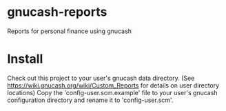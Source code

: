 # gnucash-reports

Reports for personal finance using gnucash

# Install

Check out this project to your user's gnucash data directory. (See <https://wiki.gnucash.org/wiki/Custom_Reports> for details on user directory locations)
Copy the 'config-user.scm.example' file to your user's gnucash configuration directory and rename it to 'config-user.scm'.
